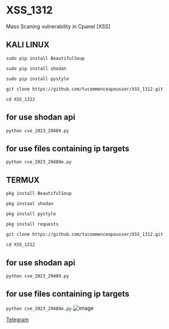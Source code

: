 # XSS_1312
Mass Scaning vulnerability in Cpanel [XSS] 
## KALI LINUX

```sudo pip install BeautifulSoup```

```sudo pip install shodan```

```sudo pip install pystyle```

```git clone https://github.com/tucommenceapousser/XSS_1312.git```

```cd XSS_1312```


## for use shodan api
```python cve_2023_29489.py```

## for use files containing ip targets
```python cve_2023_29489o.py```
## TERMUX

```pkg install BeautifulSoup```

```pkg instaal shodan ```

```pkg install pystyle```

```pkg install requests```

```git clone https://github.com/tucommenceapousser/XSS_1312.git```

```cd XSS_1312```

## for use shodan api
```python cve_2023_29489.py```

## for use files containing ip targets
```python cve_2023_29489o.py```
![image](https://raw.githubusercontent.com/mr-sami-x/Rock-Scan/main/image%20(4).png)


[Telegram](https://t.me/trhacknon)
